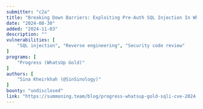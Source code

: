 ```yaml
---
submitter: "c2a"
title: "Breaking Down Barriers: Exploiting Pre-Auth SQL Injection In WhatsUp Gold - CVE-2024-6670"
date: "2024-08-30"
added: "2024-11-03"
description: ""
vulnerabilities: [
    "SQL injection", "Reverse engineering", "Security code review"
]
programs: [
    "Progress (WhatsUp Gold)"
]
authors: [
    "Sina Kheirkhah (@SinSinology)"
]
bounty: "undisclosed"
link: "https://summoning.team/blog/progress-whatsup-gold-sqli-cve-2024-6670/"
---
```





